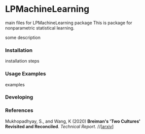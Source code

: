 # LPMachineLearning <a href='https://github.com/LPML-hub/LPMachineLearning/'></a>
main files for LPMachineLearning package
This is package for nonparametric statistical learning. 
<!---  
[![CRANstatus](https://www.r-pkg.org/badges/version/grf)](https://cran.r-project.org/package=grf)
[CRAN Downloads overall](http://cranlogs.r-pkg.org/badges/grand-total/grf)
[![Build Status](https://travis-ci.com/grf-labs/grf.svg?branch=master)](https://travis-ci.com/grf-labs/grf)
---> 
some description

### Installation

installation steps


### Usage Examples

examples

### Developing
<!--- 
[//]: #In addition to providing out-of-the-box forests for quantile regression and causal effect estimation, GRF provides a framework for creating forests tailored to new statistical tasks. If you'd like to develop using GRF, please consult the [algorithm reference (https://grf-labs.github.io/grf/REFERENCE.html) and [development guide](https://grf-labs.github.io/grf/DEVELOPING.html).
--->
### References

Mukhopadhyay, S., and Wang, K (2020)
<b>Breiman's 'Two Cultures' Revisited and Reconciled</b>. <i>Technical Report</i>.
//[<a href="https://arxiv.org/abs/1610.01271">arxiv</a>]
